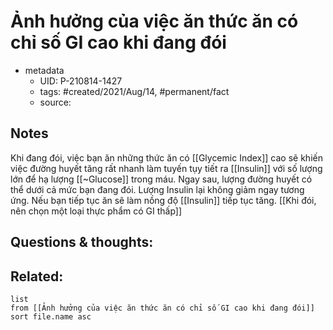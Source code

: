 # Ảnh hưởng của việc ăn thức ăn có chỉ số GI cao khi đang đói

- metadata
	- UID: P-210814-1427
	- tags: #created/2021/Aug/14, #permanent/fact 
	- source: 

## Notes
Khi đang đói, việc bạn ăn những thức ăn có [[Glycemic Index]] cao sẽ khiến việc đường huyết tăng rất nhanh làm tuyến tụy tiết ra [[Insulin]] với số lượng lớn để hạ lượng [[~Glucose]] trong máu. Ngay sau, lượng đường huyết có thể dưới cả mức bạn đang đói. Lượng Insulin lại không giảm ngay tương ứng.
Nếu bạn tiếp tục ăn sẽ làm nồng độ [[Insulin]] tiếp tục tăng. [[Khi đói, nên chọn một loại thực phẩm có GI thấp]]

## Questions & thoughts:

## Related:
```dataview
list
from [[Ảnh hưởng của việc ăn thức ăn có chỉ số GI cao khi đang đói]]
sort file.name asc
```
